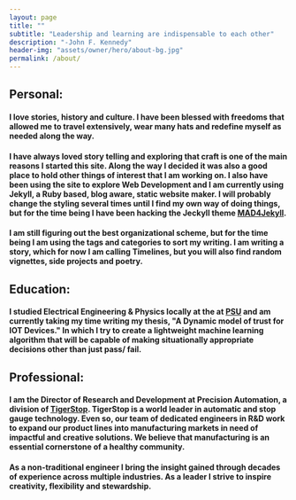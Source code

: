 ```yaml
---
layout: page
title: ""
subtitle: "Leadership and learning are indispensable to each other"
description: "-John F. Kennedy"
header-img: "assets/owner/hero/about-bg.jpg"
permalink: /about/
---
```

## Personal:

#### I love stories, history and culture. I have been blessed with  freedoms that allowed me to travel extensively, wear many hats and redefine myself as needed along the way.

#### I have always loved story telling and exploring that craft is one of the main reasons I started this site. Along the way I decided it was also a good place to hold other things of interest that I am working on. I also have been using the site to explore Web Development and I am currently using Jekyll, a Ruby based, blog aware, static website maker. I will probably change the styling several times until I find my own way of doing things, but for the time being I have been hacking the Jeckyll theme [MAD4Jekyll](http://madforjekyll.github.io/).

#### I am still figuring out the best organizational scheme, but for the time being I am using the tags and categories to sort my writing. I am writing a story, which for now I am calling Timelines, but you will also find random vignettes, side projects and poetry.

## Education:
#### I studied Electrical Engineering & Physics locally at the  at  [PSU](https://www.pdx.edu) and am currently taking my time writing my thesis,   **"A Dynamic model of trust for IOT Devices."** In which I try to create a lightweight machine learning algorithm that will be capable of making situationally appropriate decisions other than just pass/ fail.


## Professional:

#### I am the Director of Research and Development at Precision Automation, a division of [TigerStop](https://www.tigerstop.com/). TigerStop is a world leader in automatic and stop gauge technology. Even so, our team of dedicated engineers in R&D work to expand our product lines into manufacturing markets in need of impactful and creative solutions. We believe that manufacturing is an essential cornerstone of a healthy community.  


#### As a non-traditional engineer I bring the insight gained through decades of experience across multiple industries. As a leader I strive to inspire creativity, flexibility and stewardship.




<div>
    <a href="mailto:bryant.engineering@gmail.com" data-toggle="tooltip" target="_blank" title="Email" style=" color:#877070;font-size:1em;text-decoration:none;">
      <span class="fa-stack fa-lg">
      <i class="fa fa-square fa-stack-2x"></i>
      <i class="fa fa-envelope-o fa-stack-1x fa-inverse"></i></span>
    </a>
</div>
